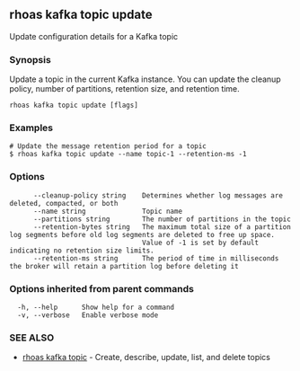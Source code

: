 ## rhoas kafka topic update

Update configuration details for a Kafka topic

### Synopsis

Update a topic in the current Kafka instance. You can update the cleanup policy, number of partitions, retention size, and retention time.


```
rhoas kafka topic update [flags]
```

### Examples

```
# Update the message retention period for a topic
$ rhoas kafka topic update --name topic-1 --retention-ms -1

```

### Options

```
      --cleanup-policy string    Determines whether log messages are deleted, compacted, or both
      --name string              Topic name
      --partitions string        The number of partitions in the topic
      --retention-bytes string   The maximum total size of a partition log segments before old log segments are deleted to free up space.
                                 Value of -1 is set by default indicating no retention size limits.
      --retention-ms string      The period of time in milliseconds the broker will retain a partition log before deleting it
```

### Options inherited from parent commands

```
  -h, --help      Show help for a command
  -v, --verbose   Enable verbose mode
```

### SEE ALSO

* [rhoas kafka topic](rhoas_kafka_topic.md)	 - Create, describe, update, list, and delete topics

